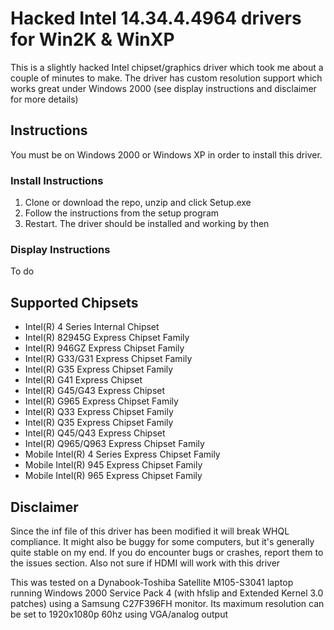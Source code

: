 # Hacked Intel 14.34.4.4964 drivers for Win2K & WinXP
This is a slightly hacked Intel chipset/graphics driver which took me about a couple of minutes to make. The driver has custom resolution support which works great under Windows 2000 (see display instructions and disclaimer for more details)

## Instructions
You must be on Windows 2000 or Windows XP in order to install this driver.

### Install Instructions

1. Clone or download the repo, unzip and click Setup.exe
2. Follow the instructions from the setup program
3. Restart. The driver should be installed and working by then

### Display Instructions
To do

## Supported Chipsets
- Intel(R) 4 Series Internal Chipset
- Intel(R) 82945G Express Chipset Family
- Intel(R) 946GZ Express Chipset Family
- Intel(R) G33/G31 Express Chipset Family
- Intel(R) G35 Express Chipset Family
- Intel(R) G41 Express Chipset
- Intel(R) G45/G43 Express Chipset
- Intel(R) G965 Express Chipset Family
- Intel(R) Q33 Express Chipset Family
- Intel(R) Q35 Express Chipset Family
- Intel(R) Q45/Q43 Express Chipset
- Intel(R) Q965/Q963 Express Chipset Family
- Mobile Intel(R) 4 Series Express Chipset Family
- Mobile Intel(R) 945 Express Chipset Family
- Mobile Intel(R) 965 Express Chipset Family

## Disclaimer
Since the inf file of this driver has been modified it will break WHQL compliance. It might also be buggy for some computers, but it's generally quite stable on my end. If you do encounter bugs or crashes, report them to the issues section. Also not sure if HDMI will work with this driver

This was tested on a Dynabook-Toshiba Satellite M105-S3041 laptop running Windows 2000 Service Pack 4 (with hfslip and Extended Kernel 3.0 patches) using a Samsung C27F396FH monitor. Its maximum resolution can be set to 1920x1080p 60hz using VGA/analog output

